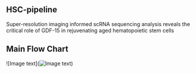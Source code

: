 ## HSC-pipeline
Super-resolution imaging informed scRNA sequencing analysis reveals the critical role of GDF-15 in rejuvenating aged hematopoietic stem cells
## Main Flow Chart
![Image text](![Image text](https://raw.github.com/yourName/repositpry/master/yourprojectName/img-folder/test.jpg))
